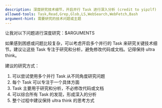 ```yaml
---
description: 深度研究技术细节，开启并行 Task 进行深入分析 (credit to yipzlf)
allowed-tools: Task,Read,Grep,Glob,LS,WebSearch,WebFetch,Bash
argument-hint: 需要研究的技术问题或主题
---
```


让我对以下问题进行深度研究：$ARGUMENTS

如果感到困惑或问题比较复杂，可以考虑开启多个并行的 Task 来研究关键技术细节。建议让这些 Task 专注于研究和分析，避免修改代码或文档。记得保持 ultra think。

建议的研究方式：
1. 可以尝试使用多个并行 Task 从不同角度研究问题
2. 每个 Task 可以专注于一个具体方面
3. Task 主要用于研究和分析，不必修改代码或文档
4. 可以综合所有 Task 的发现，形成深入的分析
5. 整个过程中建议保持 ultra think 的思考方式
